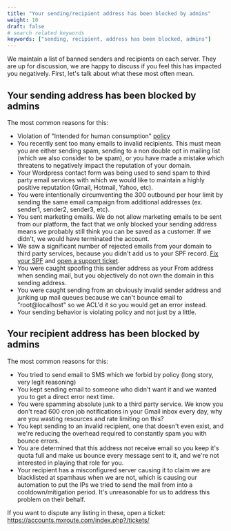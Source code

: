 ```yaml
---
title: "Your sending/recipient address has been blocked by admins"
weight: 10
draft: false
# search related keywords
keywords: ["sending, recipient, address has been blocked, admins"]
---
```


We maintain a list of banned senders and recipients on each server. They are up for discussion, we are happy to discuss if you feel this has impacted you negatively. First, let's talk about what these most often mean.

## Your sending address has been blocked by admins

The most common reasons for this:
- Violation of "Intended for human consumption" [policy](https://mxroute.com/policy.html)
- You recently sent too many emails to invalid recipients. This must mean you are either sending spam, sending to a non double opt in mailing list (which we also consider to be spam), or you have made a mistake which threatens to negatively impact the reputation of your domain.
- Your Wordpress contact form was being used to send spam to third party email services with which we would like to maintain a highly positive reputation (Gmail, Hotmail, Yahoo, etc).
- You were intentionally circumventing the 300 outbound per hour limit by sending the same email campaign from additional addresses (ex. sender1, sender2, sender3, etc).
- You sent marketing emails. We do not allow marketing emails to be sent from our platform, the fact that we only blocked your sending address means we probably still think you can be saved as a customer. If we didn't, we would have terminated the account.
- We saw a significant number of rejected emails from your domain to third party services, because you didn't add us to your SPF record. [Fix your SPF](https://mxroutedocs.com/dns/dnsrecords/) and [open a support ticket](https://accounts.mxroute.com/index.php?/tickets/).
- You were caught spoofing this sender address as your From address when sending mail, but you objectively do not own the domain in this sending address.
- You were caught sending from an obviously invalid sender address and junking up mail queues because we can't bounce email to "root@localhost" so we ACL'd it so you would get an error instead.
- Your sending behavior is violating policy and not just by a little.

## Your recipient address has been blocked by admins

The most common reasons for this:
- You tried to send email to SMS which we forbid by policy (long story, very legit reasoning)
- You kept sending email to someone who didn't want it and we wanted you to get a direct error next time.
- You were spamming absolute junk to a third party service. We know you don't read 600 cron job notifications in your Gmail inbox every day, why are you wasting resources and rate limiting on this?
- You kept sending to an invalid recipient, one that doesn't even exist, and we're reducing the overhead required to constantly spam you with bounce errors.
- You are determined that this address not receive email so you keep it's quota full and make us bounce every message sent to it, and we're not interested in playing that role for you.
- Your recipient has a misconfigured server causing it to claim we are blacklisted at spamhaus when we are not, which is causing our automation to put the IPs we tried to send the mail from into a cooldown/mitigation period. It's unreasonable for us to address this problem on their behalf.

If you want to dispute any listing in these, open a ticket: https://accounts.mxroute.com/index.php?/tickets/
